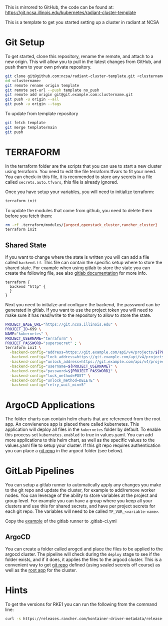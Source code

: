 This is mirrored to GitHub, the code can be found at: https://git.ncsa.illinois.edu/kubernetes/radiant-cluster-template

This is a template to get you started setting up a cluster in radiant at NCSA

# Git Setup

To get started, clone this repository, rename the remote, and attach to a new origin. This will allow you to pull in the latest changes from GitHub, and push them to your own private repository.

```bash
git clone git@github.com:ncsa/radiant-cluster-template.git <clustername>
cd <clustername>
git remote rename origin template
git remote set-url --push template no_push
git remote add origin git@git.example.com:clustername.git
git push -u origin --all
git push -u origin --tags
```

To update from template repository

```bash
git fetch template
git merge template/main
git push
```

# TERRAFORM

In the terraform folder are the scripts that you can use to start a new cluster using terraform. You need to edit the file terraform.tfvars to fit your need. You can check-in this file, it is recomended to store any secrets in a file called `secrets.auto.tfvars`, this file is already ignored.

Once you have setup your variables, you will need to initialize terraform:

```bash
terraform init
```

To update the modules that come from github, you need to delete them before you fetch them:

```bash
rm -rf .terraform/modules/{argocd,openstack_cluster,rancher_cluster}
terraform init
```

## Shared State

If you want to change where the state is written you will can add a file called `backend.tf`. This file can contain the specific setup where to store the shared state. For example when using gitlab to store the state you can create the following file, see also [gitlab documentation](https://docs.gitlab.com/ee/user/infrastructure/iac/terraform_state.html) for more info.

```hcl
terraform {
  backend "http" {
  }
}
```

Next you need to initialze and configure the backend, the password can be generated in gitlab. If you want to use the project token you will need to make sure it has read/write to the repository to allow to store the state.
```bash
PROJECT_BASE_URL="https://git.ncsa.illinois.edu" \
PROJECT_ID=699 \
NAME="kubernetes" \
PROJECT_USERNAME="terraform" \
PROJECT_PASSWORD="supersecret" ; \
terraform init \
  -backend-config="address=https://git.example.com/api/v4/projects/${PROJECT_ID}/terraform/state/${CLUSTER}" \
  -backend-config="lock_address=https://git.example.com/api/v4/projects/${PROJECT_ID}/terraform/state/${CLUSTER}/lock" \
  -backend-config="unlock_address=https://git.example.com/api/v4/projects/${PROJECT_ID}/terraform/state/${CLUSTER}/lock" \
  -backend-config="username=${PROJECT_USERNAME}" \
  -backend-config="password=${PROJECT_PASSWORD}" \
  -backend-config="lock_method=POST" \
  -backend-config="unlock_method=DELETE" \
  -backend-config="retry_wait_min=5"
```

# ArgoCD Applications

The folder charts can contain helm charts that are referenced from the root app. An convienence app is placed there called kubernetes. This application will deploy all files in the `kubernetes` folder by default. To enable this process set `kubernetes.enabled` to true in values.yaml. You can add more applications to this helm chart, as well as the specific values to the values.yaml file to setup your cluster. If this git repo requires authentication you can place a [git repo](examples/gitrepo.yaml) in the argocd folder (see below).

# GitLab Pipelines

You can setup a gitlab runner to automatically apply any changes you make to the git repo and update the cluster, for example to add/remove worker nodes. You can leverage of the ability to store variables at the project and group level. For example you can have a group where you keep all your clusters and use this for shared secrets, and have per project secrets for each git repo.  The variables will need to be called `TF_VAR_<variable-name>`. 

Copy the [example](examples/gitlab-ci.yml) of the gitlab runner to .gitlab-ci.yml

## ArgoCD

You can create a folder called arogcd and place the files to be applied to the argocd cluster. The pipeline will check during the `deploy` stage to see if the folder exists, and if it does, it applies the files to the argocd cluster. This is a convenient way to get [git repo](examples/gitrepo.yaml) defined (using sealed secrets off course) as well as the [root app](examples/apps.yaml) for the cluster.

# Hints

To get the versions for RKE1 you can run the following from the command line:

```bash
curl -s https://releases.rancher.com/kontainer-driver-metadata/release-v2.6/data.json | jq -r '.K8sVersionRKESystemImages | keys'
```
